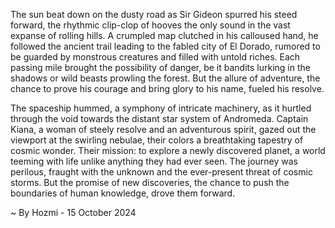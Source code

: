 
The sun beat down on the dusty road as Sir Gideon spurred his steed forward, the rhythmic clip-clop of hooves the only sound in the vast expanse of rolling hills. A crumpled map clutched in his calloused hand, he followed the ancient trail leading to the fabled city of El Dorado, rumored to be guarded by monstrous creatures and filled with untold riches. Each passing mile brought the possibility of danger, be it bandits lurking in the shadows or wild beasts prowling the forest. But the allure of adventure, the chance to prove his courage and bring glory to his name, fueled his resolve.

The spaceship hummed, a symphony of intricate machinery, as it hurtled through the void towards the distant star system of Andromeda. Captain Kiana, a woman of steely resolve and an adventurous spirit, gazed out the viewport at the swirling nebulae, their colors a breathtaking tapestry of cosmic wonder. Their mission: to explore a newly discovered planet, a world teeming with life unlike anything they had ever seen. The journey was perilous, fraught with the unknown and the ever-present threat of cosmic storms. But the promise of new discoveries, the chance to push the boundaries of human knowledge, drove them forward. 

~ By Hozmi - 15 October 2024
